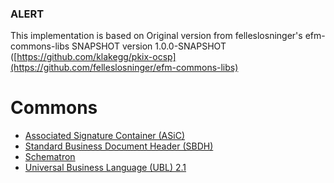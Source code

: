 ### ALERT
This implementation is based on Original version from  felleslosninger's efm-commons-libs SNAPSHOT version 1.0.0-SNAPSHOT ([https://github.com/klakegg/pkix-ocsp](https://github.com/felleslosninger/efm-commons-libs)

# Commons

* [Associated Signature Container (ASiC)](https://github.com/difi/asic)
* [Standard Business Document Header (SBDH)](https://github.com/difi/commons-libs/tree/master/commons-sbdh)
* [Schematron](https://github.com/difi/commons-libs/tree/master/commons-schematron)
* [Universal Business Language (UBL) 2.1](https://github.com/difi/commons-libs/tree/master/commons-ubl21)
